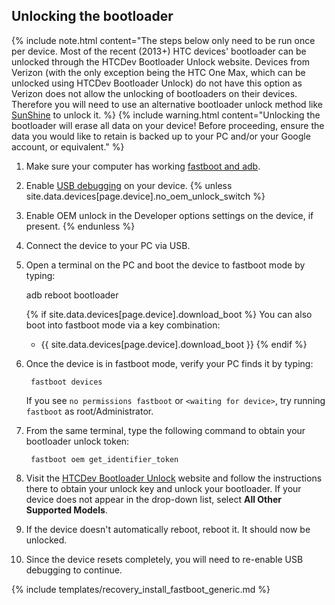 ## Unlocking the bootloader

{% include note.html content="The steps below only need to be run once per device. Most of the recent (2013+) HTC devices' bootloader can be unlocked through the HTCDev Bootloader Unlock website. Devices from Verizon (with the only exception being the HTC One Max, which can be unlocked using HTCDev Bootloader Unlock) do not have this option as Verizon does not allow the unlocking of bootloaders on their devices. Therefore you will need to use an alternative bootloader unlock method like [SunShine](http://theroot.ninja/) to unlock it. %}
{% include warning.html content="Unlocking the bootloader will erase all data on your device!
Before proceeding, ensure the data you would like to retain is backed up to your PC and/or your Google account, or equivalent." %}

1. Make sure your computer has working [fastboot and adb](adb_fastboot_guide.html).
2. Enable [USB debugging](adb_fastboot_guide.html#setting-up-adb) on your device.
{% unless site.data.devices[page.device].no_oem_unlock_switch %}
3. Enable OEM unlock in the Developer options settings on the device, if present.
{% endunless %}
4. Connect the device to your PC via USB.
5. Open a terminal on the PC and boot the device to fastboot mode by typing:

    adb reboot bootloader

    {% if site.data.devices[page.device].download_boot %}
    You can also boot into fastboot mode via a key combination:
    
    * {{ site.data.devices[page.device].download_boot }}
    {% endif %}
6. Once the device is in fastboot mode, verify your PC finds it by typing:

        fastboot devices

   If you see `no permissions fastboot` or `<waiting for device>`, try running `fastboot` as root/Administrator.
7. From the same terminal, type the following command to obtain your bootloader unlock token:

        fastboot oem get_identifier_token

8. Visit the [HTCDev Bootloader Unlock](http://www.htcdev.com/bootloader/) website and follow the instructions there to obtain your unlock key and unlock your bootloader. If your device does not appear in the drop-down list, select **All Other Supported Models**.
9. If the device doesn't automatically reboot, reboot it. It should now be unlocked.
10. Since the device resets completely, you will need to re-enable USB debugging to continue.

{% include templates/recovery_install_fastboot_generic.md %}